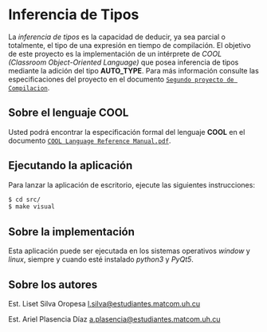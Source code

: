 # Inferencia de Tipos

La *inferencia de tipos* es la capacidad de deducir, ya sea parcial o totalmente, el tipo de una expresión en tiempo de compilación. El objetivo de este proyecto es la implementación de un intérprete de _COOL (Classroom Object-Oriented Language)_ que posea inferencia de tipos mediante la adición del tipo **AUTO_TYPE**. Para más información consulte las especificaciones del proyecto en el documento [`Segundo proyecto de Compilacion`](/docs/Orientacion.pdf).

## Sobre el lenguaje COOL

Usted podrá encontrar la especificación formal del lenguaje **COOL** en el documento [`COOL Language Reference Manual.pdf`](/docs/Manual.pdf).

## Ejecutando la aplicación

Para lanzar la aplicación de escritorio, ejecute las siguientes instrucciones:

```bash
$ cd src/
$ make visual
```

## Sobre la implementación

Esta aplicación puede ser ejecutada en los sistemas operativos *window* y *linux*, siempre y cuando esté instalado *python3* y *PyQt5*.

## Sobre los autores

Est. Liset Silva Oropesa l.silva@estudiantes.matcom.uh.cu

Est. Ariel Plasencia Díaz a.plasencia@estudiantes.matcom.uh.cu
